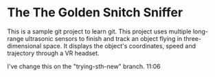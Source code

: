 # The The Golden Snitch Sniffer
This is a sample git project to learn git. 
This project uses multiple long-range ultrasonic sensors to finish and track
 an object flying in three-dimensional space. It displays the object's
 coordinates, speed and trajectory through a VR headset.

I've change this on the "trying-sth-new" branch.
11:06
